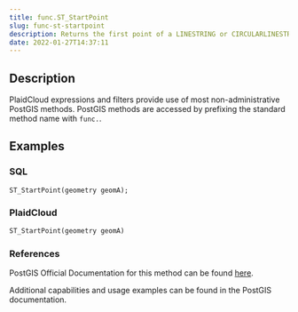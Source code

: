 ```yaml
---
title: func.ST_StartPoint
slug: func-st-startpoint
description: Returns the first point of a LINESTRING or CIRCULARLINESTRING geometry as a POINT
date: 2022-01-27T14:37:11
---
```



## Description


PlaidCloud expressions and filters provide use of most non-administrative PostGIS methods. PostGIS methods are accessed by prefixing the standard method name with `func.`.



## Examples


### SQL



```
ST_StartPoint(geometry geomA);
```


### PlaidCloud



```python
ST_StartPoint(geometry geomA)
```


### References


PostGIS Official Documentation for this method can be found [here](https://postgis.net/docs/manual-3.1/ST_StartPoint.html).



Additional capabilities and usage examples can be found in the PostGIS documentation.

